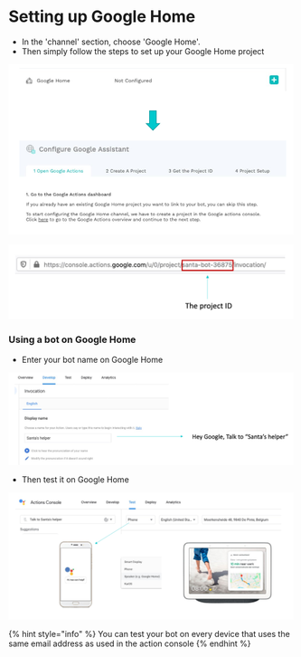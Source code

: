 # Setting up Google Home

* In the 'channel' section, choose 'Google Home'. 
* Then simply follow the steps to set up your Google Home project

![Setting up your Google Home project on Chatlayer](../../.gitbook/assets/image%20%28385%29.png)

![This is your project ID](../../.gitbook/assets/image%20%28384%29.png)

### Using a bot on Google Home​

* Enter your bot name on Google Home​

![It&apos;s never too early for Christmas](../../.gitbook/assets/image%20%28382%29.png)

* Then test it on Google Home​

![Let&apos;s talk to Santa!](../../.gitbook/assets/image%20%28378%29.png)

{% hint style="info" %}
You can test your bot on every device that uses the same email address as used in the action console​
{% endhint %}



